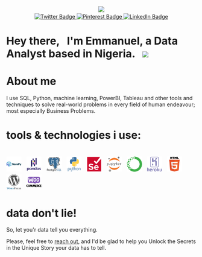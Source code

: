 <div id="header" align="center">
  <img src="https://media.giphy.com/media/M9gbBd9nbDrOTu1Mqx/giphy.gif" width="100"/>
</div>


<div id="badges" align="center">
  <a href="your-twitter-URL">
    <img src="https://img.shields.io/badge/Twitter-blue?style=for-the-badge&logo=twitter&logoColor=white" alt="Twitter Badge"/>
  </a>

   <a href="your-pinterest-URL">
    <img src="https://img.shields.io/badge/Pinterest-red?style=for-the-badge&logo=pinterest&logoColor=white" alt="Pinterest     Badge"/>
  </a>
  
  <a href="[your-linkedin-URL](https://www.linkedin.com/in/emmanuel-obi-81957773)">
    <img src="https://img.shields.io/badge/LinkedIn-blue?style=for-the-badge&logo=linkedin&logoColor=white" alt="LinkedIn Badge"/>
  </a>


</div>


<h1> Hey there, 
  &nbsp; 
  I'm Emmanuel, a Data Analyst based in Nigeria.
  &nbsp; 
  
  <img src="https://media.giphy.com/media/hvRJCLFzcasrR4ia7z/giphy.gif" width="30px"/>
</h1>

# About me
I use SQL, Python, machine learning, PowerBI, Tableau and other tools and techniques to solve real-world problems in every field of human endeavour; most especially Business Problems.

<h1> tools & technologies i use: <h1/>
<img src="https://github.com/devicons/devicon/blob/master/icons/numpy/numpy-original-wordmark.svg" title="Numpy " alt="Numpy" width="40" height="40"/>&nbsp;
<img src="https://github.com/devicons/devicon/blob/master/icons/pandas/pandas-original-wordmark.svg" title="Pandas" alt="Pandas" width="40" height="40"/>&nbsp;
<img src="https://github.com/devicons/devicon/blob/master/icons/postgresql/postgresql-original-wordmark.svg" title="Postgresql" alt="Postgresql" width="40" height="40"/>&nbsp;
<img src="https://github.com/devicons/devicon/blob/master/icons/python/python-original-wordmark.svg" title="Python" alt="Python" width="40" height="40"/>&nbsp;
<img src="https://github.com/devicons/devicon/blob/master/icons/selenium/selenium-original.svg" title="Selenium" alt="Selenium" width="40" height="40"/>&nbsp;
<img src="https://github.com/devicons/devicon/blob/master/icons/jupyter/jupyter-original-wordmark.svg" title="Jupyter" alt="Jupyter" width="40" height="40"/>&nbsp;
<img src="https://github.com/devicons/devicon/blob/master/icons/anaconda/anaconda-original.svg" title="Anaconda" alt="Anaconda" width="40" height="40"/>&nbsp;
<img src="https://github.com/devicons/devicon/blob/master/icons/heroku/heroku-original-wordmark.svg" title="Heroku" alt="Heroku" width="40" height="40"/>&nbsp;
<img src="https://github.com/devicons/devicon/blob/master/icons/html5/html5-original-wordmark.svg" title="html5" alt="html5" width="40" height="40"/>&nbsp;
<img src="https://github.com/devicons/devicon/blob/master/icons/wordpress/wordpress-original.svg" title="Wordpress" alt="Wordpress" width="40" height="40"/>&nbsp;
<img src="https://github.com/devicons/devicon/blob/master/icons/woocommerce/woocommerce-original-wordmark.svg" title="Woocommerce" alt="Woocommerce" width="40" height="40"/>&nbsp;

<h1> data don't lie! </h1>
So, let you'r data tell you everything.

Please, feel free to [reach out](https://url.com), and I'd be glad to help you Unlock the Secrets in the Unique Story your data has to tell.


<!--
**EnuelOB-1/EnuelOB-1** is a ✨ _special_ ✨ repository because its `README.md` (this file) appears on your GitHub profile.

Here are some ideas to get you started:

- 🔭 I’m currently working on ...
- 🌱 I’m currently learning ...
- 👯 I’m looking to collaborate on ...
- 🤔 I’m looking for help with ...
- 💬 Ask me about ...
- 📫 How to reach me: ...
- 😄 Pronouns: ...
- ⚡ Fun fact: ...
-->

